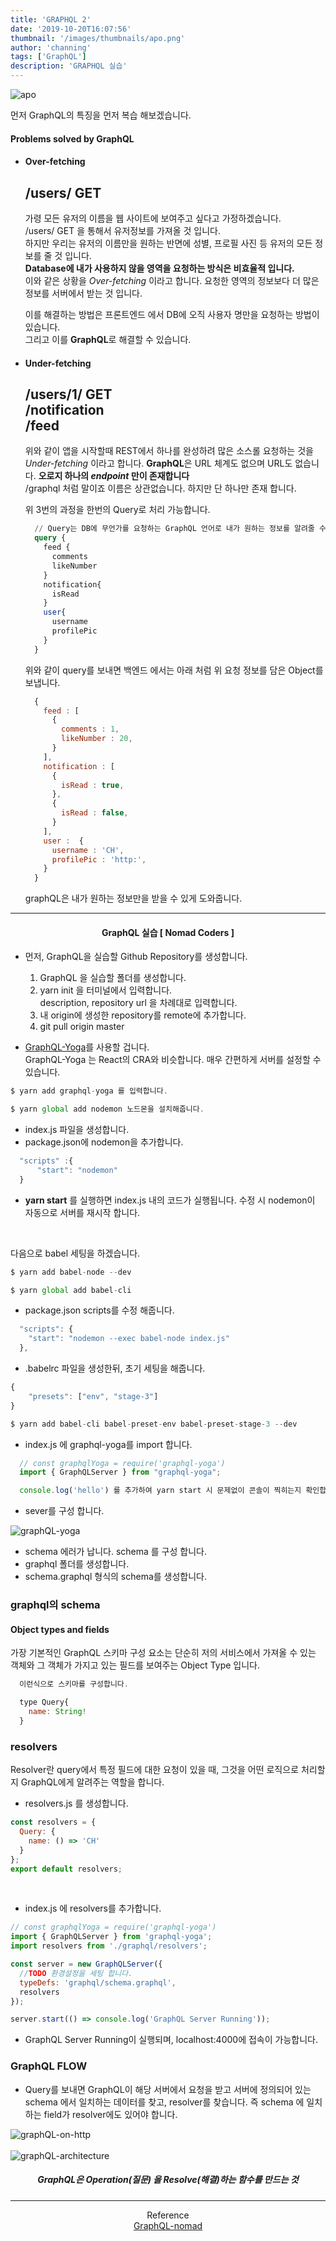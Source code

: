 ```yaml
---
title: 'GRAPHQL 2'
date: '2019-10-20T16:07:56'
thumbnail: '/images/thumbnails/apo.png'
author: 'channing'
tags: ['GraphQL']
description: 'GRAPHQL 실습'
---
```


![apo](./apo.png)

먼저 GraphQL의 특징을 먼저 복습 해보겠습니다.<br>

#### Problems solved by GraphQL

- #### Over-fetching<br>

  /users/ GET <br>
  --  
  가령 모든 유저의 이름을 웹 사이트에 보여주고 싶다고 가정하겠습니다.<br>
  /users/ GET 을 통해서 유저정보를 가져올 것 입니다. <br>
  하지만 우리는 유저의 이름만을 원하는 반면에 성별, 프로필 사진 등 유저의 모든 정보를 줄 것 입니다.<br>
  **Database에 내가 사용하지 않을 영역을 요청하는 방식은 비효율적 입니다.**<br>
  이와 같은 상황을 _Over-fetching_ 이라고 합니다. 요청한 영역의 정보보다 더 많은 정보를 서버에서 받는 것 입니다.

  이를 해결하는 방법은 프론트엔드 에서 DB에 오직 사용자 명만을 요청하는 방법이 있습니다.<br>
  그리고 이를 **GraphQL**로 해결할 수 있습니다.

- #### Under-fetching<br>

  /users/1/ GET <br>
  /notification <br>
  /feed<br>
  --  
  위와 같이 앱을 시작할때 REST에서 하나를 완성하려 많은 소스롤 요청하는 것을 _Under-fetching_ 이라고 합니다.
  **GraphQL**은 URL 체계도 없으며 URL도 없습니다. **오로지 하나의 _endpoint_ 만이 존재합니다** <br>
  /graphql 처럼 말이죠 이름은 상관없습니다. 하지만 단 하나만 존재 합니다.<br>

  위 3번의 과정을 한번의 Query로 처리 가능합니다.

  ```sql
    // Query는 DB에 무언가를 요청하는 GraphQL 언어로 내가 원하는 정보를 알려줄 수 있습니다.
    query {
      feed {
        comments
        likeNumber
      }
      notification{
        isRead
      }
      user{
        username
        profilePic
      }
    }
  ```

  위와 같이 query를 보내면 백엔드 에서는 아래 처럼 위 요청 정보를 담은 Object를 보냅니다.

  ```js
    {
      feed : [
        {
          comments : 1,
          likeNumber : 20,
        }
      ],
      notification : [
        {
          isRead : true,
        },
        {
          isRead : false,
        }
      ],
      user :  {
        username : 'CH',
        profilePic : 'http:',
      }
    }

  ```

  graphQL은 내가 원하는 정보만을 받을 수 있게 도와줍니다.

---

<center>

#### GraphQL 실습 [ Nomad Coders ]

</center>

- 먼저, GraphQL을 실습할 Github Repository를 생성합니다.

  1. GraphQL 을 실습할 폴더를 생성합니다.
  2. yarn init 을 터미널에서 입력합니다.<br>
     description, repository url 을 차례대로 입력합니다.
  3. 내 origin에 생성한 repository를 remote에 추가합니다.
  4. git pull origin master

* [GraphQL-Yoga](https://github.com/prisma-labs/graphql-yoga)를 사용할 겁니다.<br>
  GraphQL-Yoga 는 React의 CRA와 비슷합니다. 매우 간편하게 서버를 설정할 수 있습니다.

```js
$ yarn add graphql-yoga 를 입력합니다.
```

```js
$ yarn global add nodemon 노드몬을 설치해줍니다.
```

- index.js 파일을 생성합니다.
- package.json에 nodemon을 추가합니다.

```js
  "scripts" :{
      "start": "nodemon"
  }
```

- **yarn start** 를 실행하면 index.js 내의 코드가 실행됩니다. 수정 시 nodemon이 자동으로 서버를 재시작 합니다.

<br>

다음으로 babel 세팅을 하겠습니다.

```js
$ yarn add babel-node --dev
```

```js
$ yarn global add babel-cli
```

- package.json scripts를 수정 해줍니다.

```js
  "scripts": {
    "start": "nodemon --exec babel-node index.js"
  },
```

- .babelrc 파일을 생성한뒤, 초기 세팅을 해줍니다.

```js
{
    "presets": ["env", "stage-3"]
}
```

```js
$ yarn add babel-cli babel-preset-env babel-preset-stage-3 --dev
```

- index.js 에 graphql-yoga를 import 합니다.

```js
  // const graphqlYoga = require('graphql-yoga')
  import { GraphQLServer } from "graphql-yoga";

  console.log('hello') 를 추가하여 yarn start 시 문제없이 콘솔이 찍히는지 확인합니다.
```

- sever를 구성 합니다.

![graphQL-yoga](./graphql-yoga.png)

- schema 에러가 납니다. schema 를 구성 합니다.
- graphql 폴더를 생성합니다.
- schema.graphql 형식의 schema를 생성합니다.

### graphql의 schema

#### Object types and fields

가장 기본적인 GraphQL 스키마 구성 요소는 단순히 저의 서비스에서 가져올 수 있는 객체와 그 객체가 가지고 있는 필드를 보여주는 Object Type 입니다.

```js
  이런식으로 스키마를 구성합니다.

  type Query{
    name: String!
  }
```

### resolvers

Resolver란 query에서 특정 필드에 대한 요청이 있을 때, 그것을 어떤 로직으로 처리할지 GraphQL에게 알려주는 역할을 합니다.

- resolvers.js 를 생성합니다.

```js
const resolvers = {
  Query: {
    name: () => 'CH'
  }
};
export default resolvers;
```

<br>

- index.js 에 resolvers를 추가합니다.

```js
// const graphqlYoga = require('graphql-yoga')
import { GraphQLServer } from 'graphql-yoga';
import resolvers from './graphql/resolvers';

const server = new GraphQLServer({
  //TODO 환경설정을 세팅 합니다.
  typeDefs: 'graphql/schema.graphql',
  resolvers
});

server.start(() => console.log('GraphQL Server Running'));
```

- GraphQL Server Running이 실행되며, localhost:4000에 접속이 가능합니다.

### GraphQL FLOW

- Query를 보내면 GraphQL이 해당 서버에서 요청을 받고 서버에 정의되어 있는 schema 에서 일치하는 데이터를 찾고, resolver를 찾습니다. 즉 schema 에 일치하는 field가 resolver에도 있어야 합니다.

![graphQL-on-http](./graphql-on-http.png)
<br>
<br>
![graphQL-architecture](./graphql-architecture.png)

<center>

##### GraphQL은 Operation(질문) 을 Resolve(해결)하는 함수를 만드는 것

</center>

<hr />

<center>

Reference <br>
[GraphQL-nomad](https://academy.nomadcoders.co/courses/) <br>

</center>
